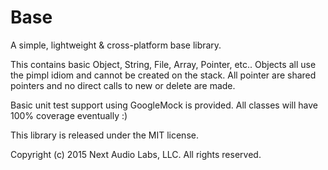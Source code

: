 # Base
A simple, lightweight &amp; cross-platform base library.

This contains basic Object, String, File, Array, Pointer, etc.. Objects all use the pimpl idiom and cannot be created on the stack. All pointer are shared pointers and no direct calls to new or delete are made.

Basic unit test support using GoogleMock is provided. All classes will have 100% coverage eventually :)

This library is released under the MIT license.

Copyright (c) 2015 Next Audio Labs, LLC. All rights reserved.
